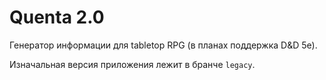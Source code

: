 # Quenta 2.0

Генератор информации для tabletop RPG (в планах поддержка D&D 5e).

Изначальная версия приложения лежит в бранче `legacy`.